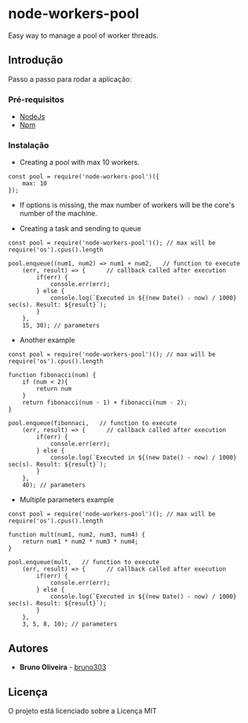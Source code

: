 # node-workers-pool
Easy way to manage a pool of worker threads.

## Introdução

Passo a passo para rodar a aplicação:

### Pré-requisitos

* [NodeJs](https://nodejs.org/en/)
* [Npm](https://www.npmjs.com/)

### Instalação

* Creating a pool with max 10 workers.
```
const pool = require('node-workers-pool')({
    max: 10
});
```

* If options is missing, the max number of workers will be the core's number of the machine.

* Creating a task and sending to queue
```
const pool = require('node-workers-pool')(); // max will be require('os').cpus().length

pool.enqueue((num1, num2) => num1 + num2,   // function to execute
    (err, result) => {      // callback called after execution
        if(err) {
            console.err(err);
        } else {
            console.log(`Executed in ${(new Date() - now) / 1000} sec(s). Result: ${result}`);
        }
    },
    15, 30); // parameters
```

* Another example
```
const pool = require('node-workers-pool')(); // max will be require('os').cpus().length

function fibonacci(num) {
    if (num < 2){
        return num
    }
    return fibonacci(num - 1) + fibonacci(num - 2);
}

pool.enqueue(fibonnaci,   // function to execute
    (err, result) => {      // callback called after execution
        if(err) {
            console.err(err);
        } else {
            console.log(`Executed in ${(new Date() - now) / 1000} sec(s). Result: ${result}`);
        }
    },
    40); // parameters
```

* Multiple parameters example
```
const pool = require('node-workers-pool')(); // max will be require('os').cpus().length

function mult(num1, num2, num3, num4) {
    return num1 * num2 * num3 * num4;
}

pool.enqueue(mult,   // function to execute
    (err, result) => {      // callback called after execution
        if(err) {
            console.err(err);
        } else {
            console.log(`Executed in ${(new Date() - now) / 1000} sec(s). Result: ${result}`);
        }
    },
    3, 5, 8, 10); // parameters
```

## Autores

* **Bruno Oliveira** - [bruno303](https://github.com/bruno303)

## Licença

O projeto está licenciado sobre a Licença MIT